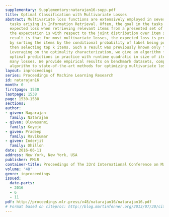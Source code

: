 ```yaml
---
supplementary: Supplementary:natarajan16-supp.pdf
title: Optimal Classification with Multivariate Losses
abstract: Multivariate loss functions are extensively employed in several prediction
  tasks arising in Information Retrieval. Often, the goal in the tasks is to minimize
  expected loss when retrieving relevant items from a presented set of items, where
  the expectation is with respect to the joint distribution over item sets. Our key
  result is that for most multivariate losses, the expected loss is provably optimized
  by sorting the items by the conditional probability of label being positive and
  then selecting top k items. Such a result was previously known only for the F-measure.
  Leveraging on the optimality characterization, we give an algorithm for estimating
  optimal predictions in practice with runtime quadratic in size of item sets for
  many losses. We provide empirical results on benchmark datasets, comparing the proposed
  algorithm to state-of-the-art methods for optimizing multivariate losses.
layout: inproceedings
series: Proceedings of Machine Learning Research
id: natarajan16
month: 0
firstpage: 1530
lastpage: 1538
page: 1530-1538
sections: 
author:
- given: Nagarajan
  family: Natarajan
- given: Oluwasanmi
  family: Koyejo
- given: Pradeep
  family: Ravikumar
- given: Inderjit
  family: Dhillon
date: 2016-06-11
address: New York, New York, USA
publisher: PMLR
container-title: Proceedings of The 33rd International Conference on Machine Learning
volume: '48'
genre: inproceedings
issued:
  date-parts:
  - 2016
  - 6
  - 11
pdf: http://proceedings.mlr.press/v48/natarajan16/natarajan16.pdf
# Format based on citeproc: http://blog.martinfenner.org/2013/07/30/citeproc-yaml-for-bibliographies/
---
```

